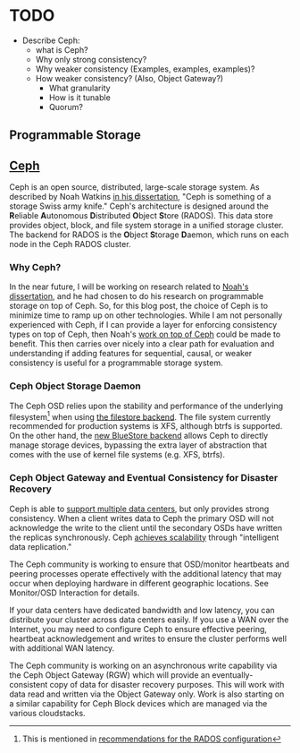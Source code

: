 # TODO
* Describe Ceph:
    * what is Ceph?
    * Why only strong consistency?
    * Why weaker consistency (Examples, examples, examples)?
    * How weaker consistency? (Also, Object Gateway?)
        * What granularity
        * How is it tunable
        * Quorum?

## Programmable Storage

## [Ceph][ceph-intro]
Ceph is an open source, distributed, large-scale storage system. As described
by Noah Watkins [in his dissertation][noah-dissertation], "Ceph is something of
a storage Swiss army knife." Ceph's architecture is designed around the
**R**eliable **A**utonomous **D**istributed **O**bject **S**tore (RADOS). This
data store provides object, block, and file system storage in a unified storage
cluster. The backend for RADOS is the **O**bject **S**torage **D**aemon, which
runs on each node in the Ceph RADOS cluster.

### Why Ceph?
In the near future, I will be working on research related to [Noah's
dissertation][noah-dissertation], and he had chosen to do his research on
programmable storage on top of Ceph. So, for this blog post, the choice of Ceph
is to minimize time to ramp up on other technologies. While I am not personally
experienced with Ceph, if I can provide a layer for enforcing consistency types
on top of Ceph, then Noah's [work on top of Ceph][noah-zlog] could be made to
benefit. This then carries over nicely into a clear path for evaluation and
understanding if adding features for sequential, causal, or weaker consistency
is useful for a programmable storage system.

### Ceph **O**bject **S**torage **D**aemon
The Ceph OSD relies upon the stability and performance of the underlying
filesystem[^osd-fs-fn] when using [the filestore
backend][ceph-backend-filestore]. The file system currently recommended for
production systems is XFS, although btrfs is supported. On the other hand, the
[new BlueStore backend][ceph-backend-bluestore] allows Ceph to directly manage
storage devices, bypassing the extra layer of abstraction that comes with the
use of kernel file systems (e.g. XFS, btrfs).

### Ceph Object Gateway and Eventual Consistency for Disaster Recovery
Ceph is able to [support multiple data centers][data-center-faq], but only
provides strong consistency. When a client writes data to Ceph the primary
OSD will not acknowledge the write to the client until the secondary OSDs have
written the replicas synchronously. Ceph [achieves
scalability][ceph-cuttlefish-arch] through "intelligent data replication."

The Ceph community is working to ensure that OSD/monitor heartbeats and peering
processes operate effectively with the additional latency that may occur when
deploying hardware in different geographic locations. See Monitor/OSD
Interaction for details.

If your data centers have dedicated bandwidth and low latency, you can
distribute your cluster across data centers easily. If you use a WAN over the
Internet, you may need to configure Ceph to ensure effective peering, heartbeat
acknowledgement and writes to ensure the cluster performs well with additional
WAN latency.

The Ceph community is working on an asynchronous write capability via the Ceph
Object Gateway (RGW) which will provide an eventually-consistent copy of data
for disaster recovery purposes. This will work with data read and written via
the Object Gateway only. Work is also starting on a similar capability for Ceph
Block devices which are managed via the various cloudstacks.

[^osd-fs-fn]: This is mentioned in [recommendations for the RADOS configuration][ceph-fs-recommendation]

[disorderlylabs]: https://disorderlylabs.github.io/
[maltzahn-website]: https://users.soe.ucsc.edu/~carlosm/UCSC/Home/Home.html
[programmable-storage]: http://programmability.us/
[noah-dissertation]: https://cloudfront.escholarship.org/dist/prd/content/qt72n6c5kq/qt72n6c5kq.pdf?t=pcfodf
[noah-zlog]: https://github.com/cruzdb/zlog
[ceph-intro]: https://ceph.com/ceph-storage/
[ceph-cuttlefish-arch]: http://docs.ceph.com/docs/cuttlefish/architecture/#how-ceph-scales
[ceph-fs-recommendation]: http://docs.ceph.com/docs/jewel/rados/configuration/filesystem-recommendations/#filesystems
[ceph-backend-bluestore]: http://docs.ceph.com/docs/mimic/rados/configuration/storage-devices/#osd-backends
[ceph-backend-filestore]: http://docs.ceph.com/docs/mimic/rados/configuration/storage-devices/#filestore
[data-center-faq]: http://docs.ceph.com/docs/cuttlefish/faq/#can-ceph-support-multiple-data-centers
